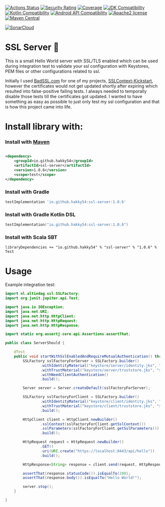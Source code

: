 [![Actions Status](https://github.com/Hakky54/ssl-server/workflows/Build/badge.svg)](https://github.com/Hakky54/ssl-server/actions)
[![Security Rating](https://sonarcloud.io/api/project_badges/measure?project=io.github.hakky54%3Assl-server&metric=security_rating)](https://sonarcloud.io/dashboard?id=io.github.hakky54%3Assl-server)
[![Coverage](https://sonarcloud.io/api/project_badges/measure?project=io.github.hakky54%3Assl-server&metric=coverage)](https://sonarcloud.io/dashboard?id=io.github.hakky54%3Assl-server)
[![JDK Compatibility](https://img.shields.io/badge/JDK_Compatibility-8+-blue.svg)](#)
[![Kotlin Compatibility](https://img.shields.io/badge/Kotlin_Compatibility-1.5+-blue.svg)](#)
[![Android API Compatibility](https://img.shields.io/badge/Android_API_Compatibility-24+-blue.svg)](#)
[![Apache2 license](https://img.shields.io/badge/license-Aache2.0-blue.svg)](https://github.com/Hakky54/ssl-server/blob/master/LICENSE)
[![Maven Central](https://maven-badges.herokuapp.com/maven-central/io.github.hakky54/ssl-server/badge.svg)](https://mvnrepository.com/artifact/io.github.hakky54/ssl-server)

[![SonarCloud](https://sonarcloud.io/images/project_badges/sonarcloud-white.svg)](https://sonarcloud.io/dashboard?id=io.github.hakky54%3Assl-server)

# SSL Server 🔐

This is a small Hello World server with SSL/TLS enabled which can be used during integration test to validate your ssl
configuration with Keystores, PEM files or other configurations related to ssl.

Initially I used [BadSSL.com](https://badssl.com/) for one of my
projects, [SSLContext-Kickstart](https://github.com/Hakky54/sslcontext-kickstart), however the certificates would not
get
updated shortly after expiring which resulted into false-positive failing tests. I always needed to temporally disable
those tests till the certificates got updated.
I wanted to have something as easy as possible to just only test my ssl configuration and that is how this project came
into life.

# Install library with:

### Install with [Maven](https://mvnrepository.com/artifact/io.github.hakky54/ssl-server)

```xml

<dependency>
    <groupId>io.github.hakky54</groupId>
    <artifactId>ssl-server</artifactId>
    <version>1.0.6</version>
    <scope>test</scope>
</dependency>
```

### Install with Gradle

```groovy
testImplementation 'io.github.hakky54:ssl-server:1.0.6'
```

### Install with Gradle Kotlin DSL

```kotlin
testImplementation("io.github.hakky54:ssl-server:1.0.6")
```

### Install with Scala SBT

```
libraryDependencies += "io.github.hakky54" % "ssl-server" % "1.0.6" % Test
```

# Usage

Example integration test:

```java
import nl.altindag.ssl.SSLFactory;
import org.junit.jupiter.api.Test;

import java.io.IOException;
import java.net.URI;
import java.net.http.HttpClient;
import java.net.http.HttpRequest;
import java.net.http.HttpResponse;

import static org.assertj.core.api.Assertions.assertThat;

public class ServerShould {

    @Test
    public void startWithSslEnabledAndRequireMutualAuthentication() throws IOException, InterruptedException {
        SSLFactory sslFactoryForServer = SSLFactory.builder()
                .withIdentityMaterial("keystore/server/identity.jks", "secret".toCharArray())
                .withTrustMaterial("keystore/server/truststore.jks", "secret".toCharArray())
                .withNeedClientAuthentication()
                .build();

        Server server = Server.createDefault(sslFactoryForServer);

        SSLFactory sslFactoryForClient = SSLFactory.builder()
                .withIdentityMaterial("keystore/client/identity.jks", "secret".toCharArray())
                .withTrustMaterial("keystore/client/truststore.jks", "secret".toCharArray())
                .build();

        HttpClient client = HttpClient.newBuilder()
                .sslContext(sslFactoryForClient.getSslContext())
                .sslParameters(sslFactoryForClient.getSslParameters())
                .build();

        HttpRequest request = HttpRequest.newBuilder()
                .GET()
                .uri(URI.create("https://localhost:8443/api/hello"))
                .build();

        HttpResponse<String> response = client.send(request, HttpResponse.BodyHandlers.ofString());

        assertThat(response.statusCode()).isEqualTo(200);
        assertThat(response.body()).isEqualTo("Hello World!");

        server.stop();
    }

}
```
